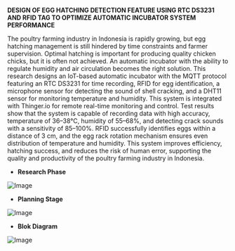 **DESIGN OF EGG HATCHING DETECTION FEATURE USING RTC DS3231 AND RFID TAG TO OPTIMIZE AUTOMATIC INCUBATOR SYSTEM PERFORMANCE**



The poultry farming industry in Indonesia is rapidly growing, but egg hatching management is still hindered by time constraints and farmer supervision. Optimal hatching is important for producing quality chicken chicks, but it is often not achieved. An automatic incubator with the ability to regulate humidity and air circulation becomes the right solution. This research designs an IoT-based automatic incubator with the MQTT protocol featuring an RTC DS3231 for time recording, RFID for egg identification, a microphone sensor for detecting the sound of shell cracking, and a DHT11 sensor for monitoring temperature and humidity. This system is integrated with Thinger.io for remote real-time monitoring and control. Test results show that the system is capable of recording data with high accuracy, temperature of 36–38°C, humidity of 55–68%, and detecting crack sounds with a sensitivity of 85–100%. RFID successfully identifies eggs within a distance of 3 cm, and the egg rack rotation mechanism ensures even distribution of temperature and humidity. This system improves efficiency, hatching success, and reduces the risk of human error, supporting the quality and productivity of the poultry farming industry in Indonesia.

- **Research Phase**

![Image](https://github.com/user-attachments/assets/09e45e5a-7974-4d0a-a812-0e43b66cc383)

- **Planning Stage**

![Image](https://github.com/user-attachments/assets/a201427c-8f30-463f-899c-c598cce08acc)

- **Blok Diagram**

![Image](https://github.com/user-attachments/assets/9e944d14-d925-4277-a51c-d8b796d1fcc7)

